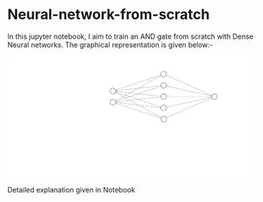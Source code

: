 # Neural-network-from-scratch
In this jupyter notebook, I aim to train an AND gate from scratch with Dense Neural networks. The graphical representation is given below:-

![Neural network image](https://github.com/lightknight64bit/Neural-network-from-scratch/blob/master/nn.svg)

Detailed explanation given in Notebook

